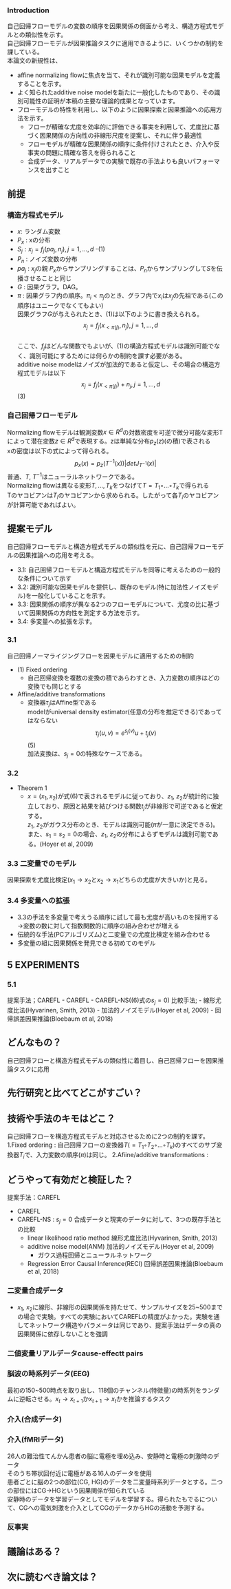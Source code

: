 ### Introduction
自己回帰フローモデルの変数の順序を因果関係の側面から考え、構造方程式モデルとの類似性を示す。  
自己回帰フローモデルが因果推論タスクに適用できるように、いくつかの制約を課している。  
本論文の新規性は、
- affine normalizing flowに焦点を当て、それが識別可能な因果モデルを定義することを示す。
- よく知られたadditive noise modelを新たに一般化したものであり、その識別可能性の証明が本稿の主要な理論的成果となっています。  
- フローモデルの特性を利用し、以下のように因果探索と因果推論への応用方法を示す。  
    - フローが精確な尤度を効率的に評価できる事実を利用して、尤度比に基づく因果関係の方向性の非線形尺度を提案し、それに伴う最適性
    - フローモデルが精確な因果関係の順序に条件付けされたとき、介入や反事実の問題に精確な答えを得られること  
    - 合成データ、リアルデータでの実験で既存の手法よりも良いパフォーマンスを出すこと

## 前提
### 構造方程式モデル
- $x$: ランダム変数
- $P_x$ : xの分布
- $S_j: x_j = f_j(pa_j, n_j), j=1,...,d$ -(1)  
- $P_n$ : ノイズ変数の分布
- $pa_j$ : $x_j$の親
$P_x$からサンプリングすることは、$P_n$からサンプリングして$S$を伝播させることと同じ  
- $G$ : 因果グラフ。DAG。  
- $\pi$ : 因果グラフ内の順序。$\pi_i < \pi_j$のとき、グラフ内で$x_i$は$x_j$の先祖である(この順序はユニークでなくてもよい)  
因果グラフ$G$が与えられたとき、(1)は以下のように書き換えられる。  
$$x_j = f_j(x_{<\pi(j)}, n_j),j = 1,...,d$$  
ここで、$f_j$はどんな関数でもよいが、(1)の構造方程式モデルは識別可能でなく、識別可能にするためには何らかの制約を課す必要がある。  
additive noise modelはノイズが加法的であると仮定し、その場合の構造方程式モデルは以下
$$x_j = f_j(x_{<\pi(j)})+n_j,j = 1,...,d$$ (3)  

### 自己回帰フローモデル
Normalizing flowモデルは観測変数$x∈R^d$の対数密度を可逆で微分可能な変形Tによって潜在変数$z∈R^d$で表現する。zは単純な分布$p_z(z)$(の積)で表される  
xの密度は以下の式によって得られる。  
$$p_x(x) = p_z(T^{-1}(x))|detJ_{T^{-1}}(x)|$$
普通、$T$, $T^{-1}$はニューラルネットワークである。  
Normalizing flowは異なる変形$T,..., T_k$をつなげて$T = T_1◦...◦T_k$で得られる  
Tのヤコビアンは$T_i$のヤコビアンから求められる。したがって各$T_i$のヤコビアンが計算可能であればよい。  

## 提案モデル
自己回帰フローモデルと構造方程式モデルの類似性を元に、自己回帰フローモデルの因果推論への応用を考える。  
- 3.1: 自己回帰フローモデルと構造方程式モデルを同等に考えるための一般的な条件について示す
- 3.2: 識別可能な因果モデルを提供し、既存のモデル(特に加法性ノイズモデル)を一般化していることを示す。
- 3.3: 因果関係の順序が異なる2つのフローモデルについて、尤度の比に基づいて因果関係の方向性を測定する方法を示す。
- 3.4: 多変量への拡張を示す。  

### 3.1 
自己回帰ノーマライジングフローを因果モデルに適用するための制約  
- (1) Fixed ordering
    - 自己回帰変換を複数の変換の積であらわすとき、入力変数の順序はどの変換でも同じとする
- Affine/additive transformations
    - 変換器$\tau_j$はAffine型である  
    modelがuniversal density estimator(任意の分布を推定できる)であってはならない
    $$\tau_j(u,v)=e^{s_j(v)}u + t_j(v)$$ (5)  
    加法変換は、$s_j = 0$の特殊なケースである。

### 3.2
- Theorem 1
    - $x = (x_1, x_2)$が式(6)で表されるモデルに従っており、$z_1$, $z_2$が統計的に独立しており、原因と結果を結びつける関数$t_j$が非線形で可逆であると仮定する。  
    $z_1$, $z_2$がガウス分布のとき、モデルは識別可能($\pi$が一意に決定できる)。  
    また、$s_1 = s_2 = 0$の場合、$z_1$, $z_2$の分布によらずモデルは識別可能である。(Hoyer et al, 2009)

### 3.3 二変量でのモデル
因果探索を尤度比検定($x_1 → x_2$と$x_2 → x_1$どちらの尤度が大きいか)と見る。

### 3.4 多変量への拡張
- 3.3の手法を多変量で考えうる順序に試して最も尤度が高いものを採用する→変数の数に対して指数関数的に順序の組み合わせが増える
- 伝統的な手法(PCアルゴリズム)と二変量での尤度比検定を組み合わせる
- 多変量の組に因果関係を発見できる初めてのモデル

## 5 EXPERIMENTS
### 5.1
提案手法；CAREFL
    - CAREFL
    - CAREFL-NS((6)式の$s_j=0$)
比較手法;
    - 線形尤度比法(Hyvarinen, Smith, 2013)
    - 加法的ノイズモデル(Hoyer et al, 2009)
    - 回帰誤差因果推論(Bloebaum et al, 2018)


## どんなもの？
自己回帰フローと構造方程式モデルの類似性に着目し、自己回帰フローを因果推論タスクに応用
## 先行研究と比べてどこがすごい？

## 技術や手法のキモはどこ？
自己回帰フローを構造方程式モデルと対応させるために2つの制約を課す。  
1.Fixed ordering : 自己回帰フローの変換器$T(=T_1◦T_2◦...◦T_k)$のすべてのサブ変換器$T_i$で、入力変数の順序($\pi$)は同じ。
2.Afiine/additive transformations : 
## どうやって有効だと検証した？
提案手法：CAREFL
- CAREFL
- CAREFL-NS : $s_j=0$
合成データと現実のデータに対して、3つの既存手法との比較
    - linear likelihood ratio method 線形尤度比法(Hyvarinen, Smith, 2013)
    - additive noise model(ANM) 加法的ノイズモデル(Hoyer et al, 2009)
        - ガウス過程回帰とニューラルネットワーク
    - Regression Error Causal Inference(RECI) 回帰誤差因果推論(Bloebaum et al, 2018)
### 二変量合成データ
- $x_1$, $x_2$に線形、非線形の因果関係を持たせて、サンプルサイズを25~500までの場合で実験。すべての実験においてCAREFLの精度がよかった。実験を通してネットワーク構造やパラメータは同じであり、提案手法はデータの真の因果関係に依存しないことを強調
### 二値変量リアルデータcause-effectt pairs
### 脳波の時系列データ(EEG)  
最初の150~500時点を取り出し、118個のチャンネル(特徴量)の時系列をランダムに逆転させる。$x_t→x_{t+1}$か$x_{t+1}→x_t$かを推論するタスク
### 介入(合成データ)
### 介入(fMRIデータ)
26人の難治性てんかん患者の脳に電極を埋め込み、安静時と電極の刺激時のデータ  
そのうち帯状回付近に電極がある16人のデータを使用  
患者ごとに脳の2つの部位(CG, HG)のデータを二変量時系列データとする。二つの部位にはCG→HGという因果関係が知られている  
安静時のデータを学習データとしてモデルを学習する。得られたもでるについて、CGへの電気刺激を介入としてCGのデータからHGの活動を予測する。
### 反事実

## 議論はある？
## 次に読むべき論文は？
